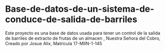 # Base-de-datos-de-un-sistema-de-conduce-de-salida-de-barriles
Este proyecto es una base de datos usada para tener un control de la salida de barriles de extracto de frutas de un almacen , Nuestra Señora del Cobro, Creado por Josue Alix, Matricula 17-MIIN-1-145
